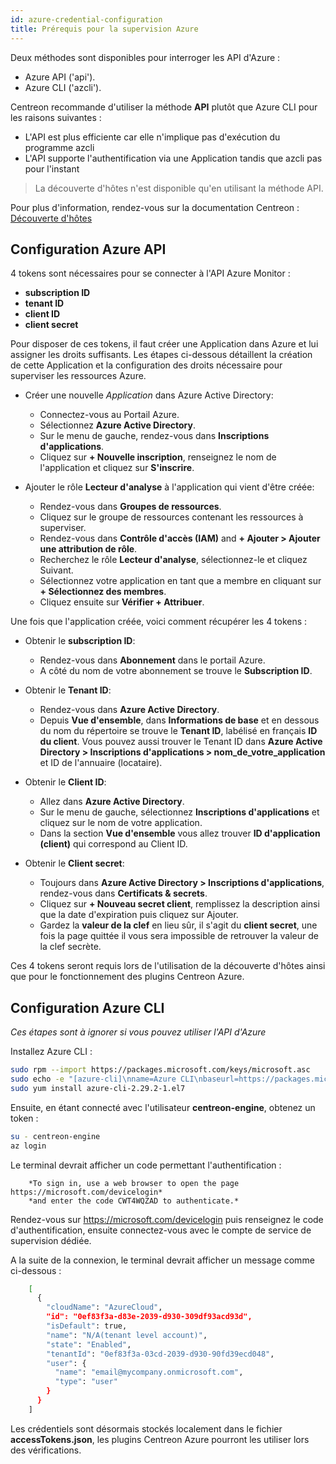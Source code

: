 ```yaml
---
id: azure-credential-configuration
title: Prérequis pour la supervision Azure
---
```


Deux méthodes sont disponibles pour interroger les API d'Azure :
* Azure API ('api').
* Azure CLI ('azcli').

Centreon recommande d'utiliser la méthode **API** plutôt que Azure CLI pour les raisons suivantes :    
* L'API est plus efficiente car elle n'implique pas d'exécution du programme azcli
* L'API supporte l'authentification via une Application tandis que azcli pas pour l'instant

> La découverte d'hôtes n'est disponible qu'en utilisant la méthode API.

Pour plus d'information, rendez-vous sur la documentation Centreon :
[Découverte d'hôtes](/docs/monitoring/discovery/hosts-discovery)


## Configuration Azure API

4 tokens sont nécessaires pour se connecter à l'API Azure Monitor :
* **subscription ID**
* **tenant ID**
* **client ID**
* **client secret** 

Pour disposer de ces tokens, il faut créer une Application dans Azure et lui assigner les droits suffisants. Les étapes ci-dessous détaillent la création de cette Application et la configuration des droits nécessaire pour superviser les ressources Azure.


* Créer une nouvelle *Application* dans Azure Active Directory:
	- Connectez-vous au Portail Azure.
	- Sélectionnez **Azure Active Directory**.
	- Sur le menu de gauche, rendez-vous dans **Inscriptions d'applications**.
	- Cliquez sur **+ Nouvelle inscription**, renseignez le nom de l'application et cliquez sur **S'inscrire**.
	
* Ajouter le rôle **Lecteur d'analyse** à l'application qui vient d'être créée:
	- Rendez-vous dans **Groupes de ressources**.
	- Cliquez sur le groupe de ressources contenant les ressources à superviser. 
	- Rendez-vous dans **Contrôle d'accès (IAM)** and **+ Ajouter > Ajouter une attribution de rôle**.
	- Recherchez le rôle **Lecteur d'analyse**, sélectionnez-le et cliquez Suivant.
	- Sélectionnez votre application en tant que a membre en cliquant sur **+ Sélectionnez des membres**.
	- Cliquez ensuite sur **Vérifier + Attribuer**.
	
Une fois que l'application créée, voici comment récupérer les 4 tokens : 

*  Obtenir le **subscription ID**:
	- Rendez-vous dans **Abonnement** dans le portail Azure. 
	- A côté du nom de votre abonnement se trouve le **Subscription ID**.
* Obtenir le **Tenant ID**:
	- Rendez-vous dans **Azure Active Directory**.
	- Depuis **Vue d'ensemble**, dans **Informations de base** et en dessous du nom du répertoire se trouve le **Tenant ID**, labélisé en français **ID du client**. Vous pouvez aussi trouver le Tenant ID dans **Azure Active Directory > Inscriptions d'applications > nom_de_votre_application** et ID de l'annuaire (locataire).
	
* Obtenir le **Client ID**:
	- Allez dans **Azure Active Directory**.
	- Sur le menu de gauche, sélectionnez **Inscriptions d'applications** et cliquez sur le nom de votre application. 
	- Dans la section **Vue d'ensemble** vous allez trouver **ID d'application (client)** qui correspond au Client ID.
* Obtenir le **Client secret**:
	- Toujours dans **Azure Active Directory > Inscriptions d'applications**, rendez-vous dans **Certificats & secrets**.
	- Cliquez sur **+ Nouveau secret client**, remplissez la description ainsi que la date d'expiration puis cliquez sur Ajouter.
	- Gardez la **valeur de la clef** en lieu sûr, il s'agit du **client secret**, une fois la page quittée il vous sera impossible de retrouver la valeur de la clef secrète.

Ces 4 tokens seront requis lors de l'utilisation de la découverte d'hôtes ainsi que pour le fonctionnement des plugins Centreon Azure.	

## Configuration Azure CLI

*Ces étapes sont à ignorer si vous pouvez utiliser l'API d'Azure* 

Installez Azure CLI :

```bash
sudo rpm --import https://packages.microsoft.com/keys/microsoft.asc
sudo echo -e "[azure-cli]\nname=Azure CLI\nbaseurl=https://packages.microsoft.com/yumrepos/azure-cli\nenabled=1\ngpgcheck=1\ngpgkey=https://packages.microsoft.com/keys/microsoft.asc" > /etc/yum.repos.d/azure-cli.repo
sudo yum install azure-cli-2.29.2-1.el7
```

Ensuite, en étant connecté avec l'utilisateur **centreon-engine**, obtenez un token :

```bash
su - centreon-engine
az login
```

Le terminal devrait afficher un code permettant l'authentification :
```text
	*To sign in, use a web browser to open the page https://microsoft.com/devicelogin*
	*and enter the code CWT4WQZAD to authenticate.*
```

Rendez-vous sur <https://microsoft.com/devicelogin> puis renseignez le code d'authentification, ensuite connectez-vous avec le compte de service de supervision dédiée.

A la suite de la connexion, le terminal devrait afficher un message comme ci-dessous : 

```bash
	[
	  {
		"cloudName": "AzureCloud",
		"id": "0ef83f3a-d83e-2039-d930-309df93acd93d",
		"isDefault": true,
		"name": "N/A(tenant level account)",
		"state": "Enabled",
		"tenantId": "0ef83f3a-03cd-2039-d930-90fd39ecd048",
		"user": {
		  "name": "email@mycompany.onmicrosoft.com",
		  "type": "user"
		}
	  }
	]
```


Les crédentiels sont désormais stockés localement dans le fichier **accessTokens.json**, les plugins Centreon Azure pourront les utiliser lors des vérifications.